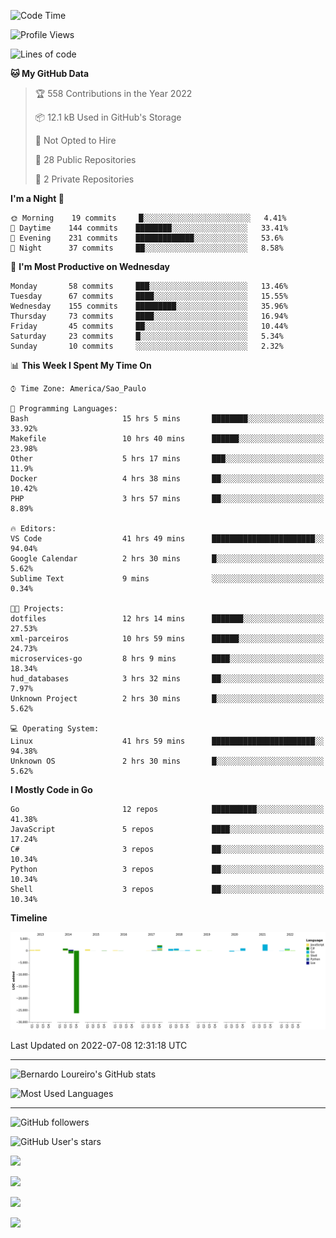 <!--START_SECTION:waka-->
![Code Time](http://img.shields.io/badge/Code%20Time-1%2C567%20hrs%2054%20mins-blue)

![Profile Views](http://img.shields.io/badge/Profile%20Views-0-blue)

![Lines of code](https://img.shields.io/badge/From%20Hello%20World%20I%27ve%20Written--15%20Thousand%20lines%20of%20code-blue)

**🐱 My GitHub Data**

> 🏆 558 Contributions in the Year 2022
 >
> 📦 12.1 kB Used in GitHub's Storage
 >
> 🚫 Not Opted to Hire
 >
> 📜 28 Public Repositories
 >
> 🔑 2 Private Repositories
 >
**I'm a Night 🦉**

```text
🌞 Morning    19 commits     █░░░░░░░░░░░░░░░░░░░░░░░░   4.41%
🌆 Daytime    144 commits    ████████░░░░░░░░░░░░░░░░░   33.41%
🌃 Evening    231 commits    █████████████░░░░░░░░░░░░   53.6%
🌙 Night      37 commits     ██░░░░░░░░░░░░░░░░░░░░░░░   8.58%

```
📅 **I'm Most Productive on Wednesday**

```text
Monday       58 commits     ███░░░░░░░░░░░░░░░░░░░░░░   13.46%
Tuesday      67 commits     ████░░░░░░░░░░░░░░░░░░░░░   15.55%
Wednesday    155 commits    █████████░░░░░░░░░░░░░░░░   35.96%
Thursday     73 commits     ████░░░░░░░░░░░░░░░░░░░░░   16.94%
Friday       45 commits     ██░░░░░░░░░░░░░░░░░░░░░░░   10.44%
Saturday     23 commits     █░░░░░░░░░░░░░░░░░░░░░░░░   5.34%
Sunday       10 commits     ░░░░░░░░░░░░░░░░░░░░░░░░░   2.32%

```


📊 **This Week I Spent My Time On**

```text
⌚︎ Time Zone: America/Sao_Paulo

💬 Programming Languages:
Bash                     15 hrs 5 mins       ████████░░░░░░░░░░░░░░░░░   33.92%
Makefile                 10 hrs 40 mins      ██████░░░░░░░░░░░░░░░░░░░   23.98%
Other                    5 hrs 17 mins       ███░░░░░░░░░░░░░░░░░░░░░░   11.9%
Docker                   4 hrs 38 mins       ██░░░░░░░░░░░░░░░░░░░░░░░   10.42%
PHP                      3 hrs 57 mins       ██░░░░░░░░░░░░░░░░░░░░░░░   8.89%

🔥 Editors:
VS Code                  41 hrs 49 mins      ███████████████████████░░   94.04%
Google Calendar          2 hrs 30 mins       █░░░░░░░░░░░░░░░░░░░░░░░░   5.62%
Sublime Text             9 mins              ░░░░░░░░░░░░░░░░░░░░░░░░░   0.34%

🐱‍💻 Projects:
dotfiles                 12 hrs 14 mins      ███████░░░░░░░░░░░░░░░░░░   27.53%
xml-parceiros            10 hrs 59 mins      ██████░░░░░░░░░░░░░░░░░░░   24.73%
microservices-go         8 hrs 9 mins        ████░░░░░░░░░░░░░░░░░░░░░   18.34%
hud_databases            3 hrs 32 mins       ██░░░░░░░░░░░░░░░░░░░░░░░   7.97%
Unknown Project          2 hrs 30 mins       █░░░░░░░░░░░░░░░░░░░░░░░░   5.62%

💻 Operating System:
Linux                    41 hrs 59 mins      ███████████████████████░░   94.38%
Unknown OS               2 hrs 30 mins       █░░░░░░░░░░░░░░░░░░░░░░░░   5.62%

```

**I Mostly Code in Go**

```text
Go                       12 repos            ██████████░░░░░░░░░░░░░░░   41.38%
JavaScript               5 repos             ████░░░░░░░░░░░░░░░░░░░░░   17.24%
C#                       3 repos             ██░░░░░░░░░░░░░░░░░░░░░░░   10.34%
Python                   3 repos             ██░░░░░░░░░░░░░░░░░░░░░░░   10.34%
Shell                    3 repos             ██░░░░░░░░░░░░░░░░░░░░░░░   10.34%

```


**Timeline**

![Chart not found](https://raw.githubusercontent.com/bernardolm/bernardolm/master/charts/bar_graph.png)


 Last Updated on 2022-07-08 12:31:18 UTC
<!--END_SECTION:waka-->

---

![Bernardo Loureiro's GitHub stats](https://github-readme-stats.vercel.app/api?username=bernardolm&count_private=true&show_icons=true&theme=nightowl&include_all_commits=true)

![Most Used Languages](https://github-readme-stats.vercel.app/api/top-langs/?username=bernardolm&theme=nightowl&langs_count=99)

----

![GitHub followers](https://img.shields.io/github/followers/bernardolm?style=for-the-badge&label=GitHub%20followers)

![GitHub User's stars](https://img.shields.io/github/stars/bernardolm?style=for-the-badge&label=GitHub%20User's%20stars)

[![](https://img.shields.io/static/v1?logo=linkedin&label=LinkedIn&message=bernardolm&color=0A66C2&style=for-the-badge)](https://www.linkedin.com/in/bernardolm)

[![](https://img.shields.io/static/v1?logo=lastdotfm&label=last.fm&message=bernardolm&color=D51007&style=for-the-badge)](https://www.last.fm/user/bernardolm)

[![](https://img.shields.io/static/v1?logo=spotify&label=spotify&message=bernardolou&color=1ED760&style=for-the-badge)](https://open.spotify.com/user/bernardolou)

[![](https://img.shields.io/static/v1?logo=awesomelists&label=My%20awesome%20stars&message=⭐⭐⭐&color=FC60A8&style=for-the-badge)](https://github.com/bernardolm/awesome-stars)

